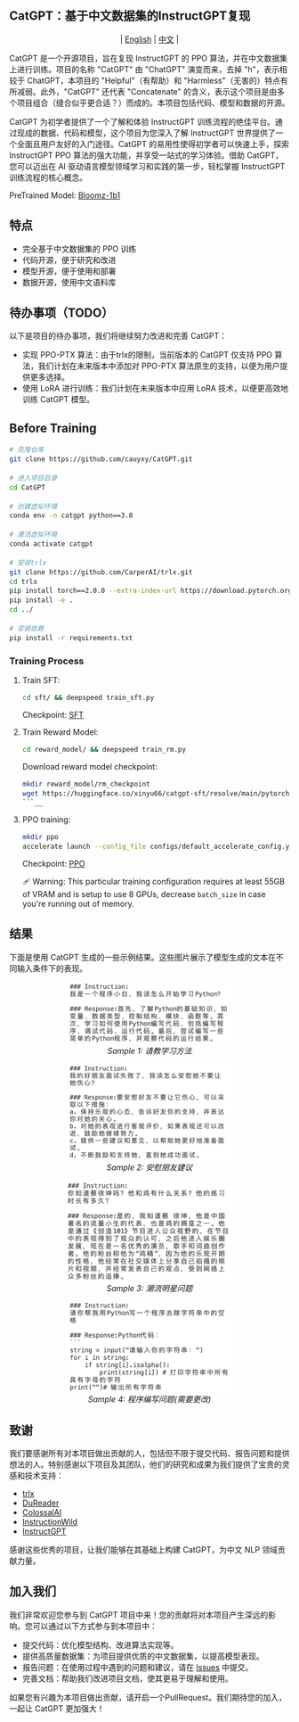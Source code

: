 ## CatGPT：基于中文数据集的InstructGPT复现
<div id="top" align="center">

   | [English](README.md) | [中文](README-zh.md) |
</div>

CatGPT 是一个开源项目，旨在复现 InstructGPT 的 PPO 算法，并在中文数据集上进行训练。项目的名称 "CatGPT" 由 "ChatGPT" 演变而来，去掉 "h"，表示相较于 ChatGPT，本项目的 "Helpful"（有帮助）和 "Harmless"（无害的）特点有所减弱。此外，"CatGPT" 还代表 "Concatenate" 的含义，表示这个项目是由多个项目组合（缝合似乎更合适？）而成的。本项目包括代码、模型和数据的开源。  

CatGPT 为初学者提供了一个了解和体验 InstructGPT 训练流程的绝佳平台。通过现成的数据、代码和模型，这个项目为您深入了解 InstructGPT 世界提供了一个全面且用户友好的入门途径。CatGPT 的易用性使得初学者可以快速上手，探索 InstructGPT PPO 算法的强大功能，并享受一站式的学习体验。借助 CatGPT，您可以迈出在 AI 驱动语言模型领域学习和实践的第一步，轻松掌握 InstructGPT 训练流程的核心概念。

PreTrained Model: [Bloomz-1b1](https://huggingface.co/bigscience/bloomz-1b1)

## 特点
- 完全基于中文数据集的 PPO 训练  
- 代码开源，便于研究和改进
- 模型开源，便于使用和部署
- 数据开源，使用中文语料库

## 待办事项（TODO）

以下是项目的待办事项，我们将继续努力改进和完善 CatGPT：

- 实现 PPO-PTX 算法：由于trlx的限制，当前版本的 CatGPT 仅支持 PPO 算法，我们计划在未来版本中添加对 PPO-PTX 算法原生的支持，以便为用户提供更多选择。
- 使用 LoRA 进行训练：我们计划在未来版本中应用 LoRA 技术，以便更高效地训练 CatGPT 模型。


## Before Training

``` bash
# 克隆仓库
git clone https://github.com/cauyxy/CatGPT.git

# 进入项目目录
cd CatGPT

# 创建虚拟环境
conda env -n catgpt python==3.8

# 激活虚拟环境
conda activate catgpt

# 安装trlx
git clone https://github.com/CarperAI/trlx.git
cd trlx
pip install torch==2.0.0 --extra-index-url https://download.pytorch.org/whl/cu116 # for cuda
pip install -e .
cd ../

# 安装依赖
pip install -r requirements.txt
```

### Training Process

1. Train SFT:
    ```bash
    cd sft/ && deepspeed train_sft.py
    ```
    Checkpoint: [SFT](https://huggingface.co/xinyu66/catgpt_sft)

2. Train Reward Model:
    ```bash
    cd reward_model/ && deepspeed train_rm.py
    ```
    Download reward model checkpoint:
    ```bash
    mkdir reward_model/rm_checkpoint
    wget https://huggingface.co/xinyu66/catgpt-sft/resolve/main/pytorch_model.bin -O reward_model/rm_checkpoint/pytorch_model.bin
    ```__

3. PPO training:
    ```bash
    mkdir ppo
    accelerate launch --config_file configs/default_accelerate_config.yaml trlx_ppo.py
    ```
    Checkpoint: [PPO](https://huggingface.co/xinyu66/catgpt_ppo)

    🩹 Warning: This particular training configuration requires at least 55GB of VRAM and is setup to use 8 GPUs, decrease `batch_size` in case you're running out of memory.

## 结果

下面是使用 CatGPT 生成的一些示例结果。这些图片展示了模型生成的文本在不同输入条件下的表现。

<p align="center">
  <img src="images/sample1.jpeg" alt="Sample 1" width="300" /><br>
  <em>Sample 1: 请教学习方法</em>
</p>

<p align="center">
  <img src="images/sample2.jpeg" alt="Sample 2" width="300" /><br>
  <em>Sample 2: 安慰朋友建议</em>
</p>

<p align="center">
  <img src="images/sample3.jpeg" alt="Sample 3" width="300" /><br>
  <em>Sample 3: 潮流明星问题</em>
</p>

<p align="center">
  <img src="images/sample4.jpeg" alt="Sample 3" width="300" /><br>
  <em>Sample 4: 程序编写问题(需要更改)</em>
</p>

## 致谢

我们要感谢所有对本项目做出贡献的人，包括但不限于提交代码、报告问题和提供想法的人。特别感谢以下项目及其团队，他们的研究和成果为我们提供了宝贵的灵感和技术支持：


- [trlx](https://github.com/CarperAI/trlx)
- [DuReader](https://github.com/baidu/DuReader.git)
- [ColossalAI](https://github.com/hpcaitech/ColossalAI.git)
- [InstructionWild](https://github.com/XueFuzhao/InstructionWild.git)
- [InstructGPT](https://arxiv.org/abs/2203.02155) 

感谢这些优秀的项目，让我们能够在其基础上构建 CatGPT，为中文 NLP 领域贡献力量。

## 加入我们

我们非常欢迎您参与到 CatGPT 项目中来！您的贡献将对本项目产生深远的影响。您可以通过以下方式参与到本项目中：

- 提交代码：优化模型结构、改进算法实现等。
- 提供高质量数据集：为项目提供优质的中文数据集，以提高模型表现。
- 报告问题：在使用过程中遇到的问题和建议，请在 [Issues](https://github.com/cauyxy/CatGPT/issues) 中提交。
- 完善文档：帮助我们改进项目文档，使其更易于理解和使用。

如果您有兴趣为本项目做出贡献，请开启一个PullRequest。我们期待您的加入，一起让 CatGPT 更加强大！
